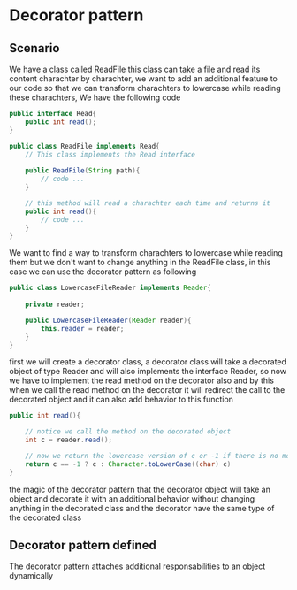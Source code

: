 # Decorator pattern

## Scenario

We have a class called ReadFile this class can take a file and read its content charachter by charachter, we want to add an additional feature to our code so that we can transform charachters to lowercase while reading these charachters, We have the following code

```java 
public interface Read{
    public int read();
}

public class ReadFile implements Read{
    // This class implements the Read interface
    
    public ReadFile(String path){
        // code ...
    } 

    // this method will read a charachter each time and returns it 
    public int read(){
        // code ...
    }
}
```
We want to find a way to transform charachters to lowercase while reading them but we don't want to change anything in the ReadFile class, in this case we can use the decorator pattern as following

```java    
public class LowercaseFileReader implements Reader{
    
    private reader;

    public LowercaseFileReader(Reader reader){
        this.reader = reader;
    } 
}
```

first we will create a decorator class, a decorator class will take a decorated object of type
Reader and will also implements the interface Reader, so now we have to implement the read method on
the decorator also and by this when we call the read method on the decorator it will redirect the call 
to the decorated object and it can also add behavior to this function

```java 
public int read(){

    // notice we call the method on the decorated object
    int c = reader.read();

    // now we return the lowercase version of c or -1 if there is no more charachters
    return c == -1 ? c : Character.toLowerCase((char) c)
}
```

the magic of the decorator pattern that the decorator object will take an object and decorate it with an additional behavior without changing anything in the decorated class and the decorator have the same type
of the decorated class

## Decorator pattern defined

The decorator pattern attaches additional responsabilities to an object dynamically
